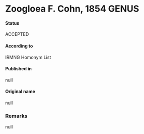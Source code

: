 Zoogloea F. Cohn, 1854 GENUS
=======

#### Status
ACCEPTED

#### According to
IRMNG Homonym List

#### Published in
null

#### Original name
null

### Remarks
null